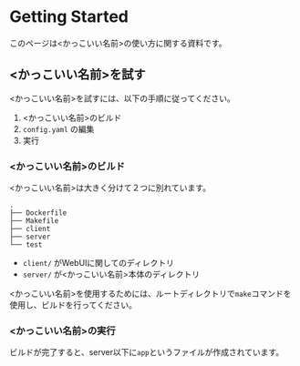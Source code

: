# Getting Started
このページは<かっこいい名前>の使い方に関する資料です。

## <かっこいい名前>を試す
<かっこいい名前>を試すには、以下の手順に従ってください。
1. <かっこいい名前>のビルド
2. `config.yaml` の編集
3. 実行

### <かっこいい名前>のビルド
<かっこいい名前>は大きく分けて２つに別れています。
```
.
├── Dockerfile
├── Makefile
├── client
├── server
└── test
```
- `client/` がWebUIに関してのディレクトリ
- `server/` が<かっこいい名前>本体のディレクトリ

<かっこいい名前>を使用するためには、ルートディレクトリで`make`コマンドを使用し、ビルドを行ってください。

### <かっこいい名前>の実行
ビルドが完了すると、server以下に`app`というファイルが作成されています。
